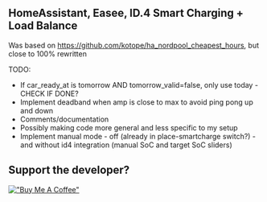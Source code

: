## HomeAssistant, Easee, ID.4 Smart Charging + Load Balance ##
Was based on https://github.com/kotope/ha_nordpool_cheapest_hours, but close to 100% rewritten

TODO:
* If car_ready_at is tomorrow AND tomorrow_valid=false, only use today - CHECK IF DONE?
* Implement deadband when amp is close to max to avoid ping pong up and down
* Comments/documentation
* Possibly making code more general and less specific to my setup
* Implement manual mode - off (already in place-smartcharge switch?) - and without id4 integration (manual SoC and target SoC sliders)







## Support the developer?
[!["Buy Me A Coffee"](https://www.buymeacoffee.com/assets/img/custom_images/orange_img.png)](https://www.buymeacoffee.com/fransakeson)

